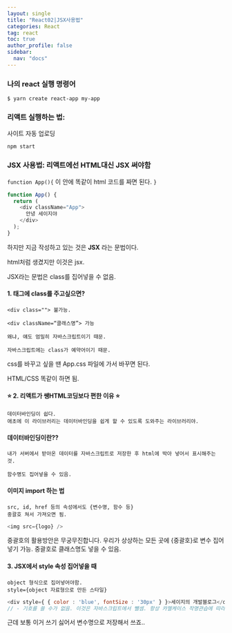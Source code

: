 ```yaml
---
layout: single
title: "React02|JSX사용법"
categories: React
tag: react
toc: true
author_profile: false
sidebar:
  nav: "docs"
---
```


### 나의 react 실행 명령어
```
$ yarn create react-app my-app
```

### 리액트 실행하는 법:
사이트 자동 업로딩
```
npm start
```

### JSX 사용법: 리액트에선 HTML대신 JSX 써야함

`function App(){`
   이 안에 똑같이 html 코드를 짜면 된다. 
   `}`

```js
function App() {
  return (
    <div className="App">
      안녕 세이지야
    </div>
  );
}
```

하지만 지금 작성하고 있는 것은 **JSX** 라는 문법이다. 

html처럼 생겼지만 이것은 jsx. 

JSX라는 문법은 class를 집어넣을 수 없음.


#### 1. 태그에 class를 주고싶으면?

    <div class=""> 불가능.

    <div className=“클래스명”> 가능

    왜냐, 얘도 엄밀히 자바스크립트이기 때문.
    
    자바스크립트에는 class가 예약어이기 때문.



css를 바꾸고 싶을 땐 App.css 파일에 가서 바꾸면 된다.


HTML/CSS 똑같이 하면 됨.

#### ⭐️ 2. 리액트가 쌩HTML코딩보다 편한 이유 ⭐️
    데이터바인딩이 쉽다.
    애초에 이 라이브러리는 데이터바인딩을 쉽게 할 수 있도록 도와주는 라이브러리야.

#### 데이터바인딩이란?? 
    내가 서버에서 받아온 데이터를 자바스크립트로 저장한 후 html에 박아 넣어서 표시해주는 것.

    함수명도 집어넣을 수 있음.

#### 이미지 import 하는 법
    src, id, href 등의 속성에서도 {변수명, 함수 등}
    중괄호 쳐서 가져오면 됨.

```js
<img src={logo} />
```
중괄호의 활용방안은 무궁무진합니다. 우리가 상상하는 모든 곳에 {중괄호}로 변수 집어넣기 가능.
중괄호로 클래스명도 넣을 수 있음.

#### 3. JSX에서 style 속성 집어넣을 때
    object 형식으로 집어넣어야함.
    style={object 자료형으로 만든 스타일}

```js
<div style={ { color : 'blue', fontSize : '30px' } }>세이지의 개발블로그</div>
// - 기호를 쓸 수가 없음. 이것은 자바스크립트에서 뺄셈. 항상 카멜케이스 작명관습에 따라 속성명을 바꾸기.
```
근데 보통 이거 쓰기 싫어서 변수명으로 저장해서 쓰죠..